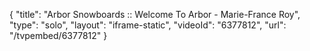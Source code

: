 {
    "title": "Arbor Snowboards :: Welcome To Arbor - Marie-France Roy",
    "type": "solo",
    "layout": "iframe-static",
    "videoId": "6377812",
    "url": "\/tvpembed\/6377812"
}